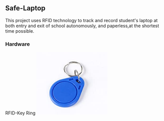 ## Safe-Laptop

This project uses RFID technology to track and record student's laptop
at both entry and exit of school autonomously, and paperless,at the shortest
time possible.

### Hardware
 RFID-Key Ring ![Key ring Image](https://github.com/EricoDeMecha/Pi_RFID-Based_security/blob/master/data/img/key_ring.png)
  